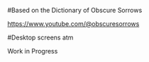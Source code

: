 #Based on the Dictionary of Obscure Sorrows 

https://www.youtube.com/@obscuresorrows

#Desktop screens atm

Work in Progress
